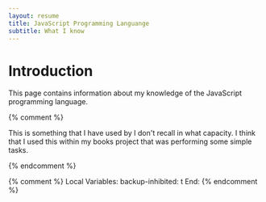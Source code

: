 ```yaml
---
layout: resume
title: JavaScript Programming Languange
subtitle: What I know
---
```


# Introduction

This page contains information about my knowledge of the JavaScript programming language.

{% comment %}

This is something that I have used by I don't recall in what capacity.  I think that I used
this within my books project that was performing some simple tasks.

{% endcomment %}

{% comment %}
Local Variables:
backup-inhibited: t
End:
{% endcomment %}
